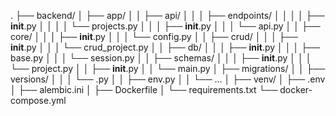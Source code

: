.
├── backend/
│   ├── app/
│   │   ├── api/
│   │   │   ├── endpoints/
│   │   │   │   ├── __init__.py
│   │   │   │   └── projects.py
│   │   │   ├── __init__.py
│   │   │   └── api.py
│   │   ├── core/
│   │   │   ├── __init__.py
│   │   │   └── config.py
│   │   ├── crud/
│   │   │   ├── __init__.py
│   │   │   └── crud_project.py
│   │   ├── db/
│   │   │   ├── __init__.py
│   │   │   ├── base.py
│   │   │   └── session.py
│   │   ├── schemas/
│   │   │   ├── __init__.py
│   │   │   └── project.py
│   │   ├── __init__.py
│   │   └── main.py
│   ├── migrations/
│   │   ├── versions/
│   │   │   └── <auto-generated-migration-file>.py
│   │   ├── env.py
│   │   └── ...
│   ├── venv/
│   ├── .env
│   ├── alembic.ini
│   ├── Dockerfile
│   └── requirements.txt
└── docker-compose.yml